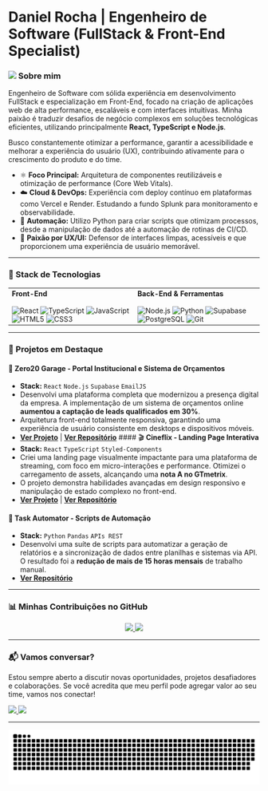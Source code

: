 # Daniel Rocha | Engenheiro de Software (FullStack & Front-End Specialist)

### <img src="https://github.com/TheDudeThatCode/TheDudeThatCode/blob/master/Assets/Hi.gif" width="29px"> Sobre mim

Engenheiro de Software com sólida experiência em desenvolvimento FullStack e especialização em Front-End, focado na criação de aplicações web de alta performance, escaláveis e com interfaces intuitivas. Minha paixão é traduzir desafios de negócio complexos em soluções tecnológicas eficientes, utilizando principalmente **React, TypeScript e Node.js**.

Busco constantemente otimizar a performance, garantir a acessibilidade e melhorar a experiência do usuário (UX), contribuindo ativamente para o crescimento do produto e do time.

- ⚛️ **Foco Principal:** Arquitetura de componentes reutilizáveis e otimização de performance (Core Web Vitals).
- ☁️ **Cloud & DevOps:** Experiência com deploy contínuo em plataformas como Vercel e Render. Estudando a fundo Splunk para monitoramento e observabilidade.
- 🐍 **Automação:** Utilizo Python para criar scripts que otimizam processos, desde a manipulação de dados até a automação de rotinas de CI/CD.
- 🎨 **Paixão por UX/UI:** Defensor de interfaces limpas, acessíveis e que proporcionem uma experiência de usuário memorável.

---

### 🚀 Stack de Tecnologias

<table>
  <tr>
    <td valign="top" width="50%">
      <strong>Front-End</strong><br><br>
      <img alt="React" height="40" src="https://cdn.jsdelivr.net/gh/devicons/devicon/icons/react/react-original.svg">
      <img alt="TypeScript" height="40" src="https://cdn.jsdelivr.net/gh/devicons/devicon/icons/typescript/typescript-original.svg">
      <img alt="JavaScript" height="40" src="https://cdn.jsdelivr.net/gh/devicons/devicon/icons/javascript/javascript-original.svg">
      <img alt="HTML5" height="40" src="https://cdn.jsdelivr.net/gh/devicons/devicon/icons/html5/html5-original.svg">
      <img alt="CSS3" height="40" src="https://cdn.jsdelivr.net/gh/devicons/devicon/icons/css3/css3-original.svg">
    </td>
    <td valign="top" width="50%">
      <strong>Back-End & Ferramentas</strong><br><br>
      <img alt="Node.js" height="40" src="https://cdn.jsdelivr.net/gh/devicons/devicon/icons/nodejs/nodejs-original.svg">
      <img alt="Python" height="40" src="https://cdn.jsdelivr.net/gh/devicons/devicon/icons/python/python-original.svg">
      <img alt="Supabase" height="40" src="https://cdn.jsdelivr.net/gh/devicons/devicon/icons/supabase/supabase-original.svg">
      <img alt="PostgreSQL" height="40" src="https://cdn.jsdelivr.net/gh/devicons/devicon/icons/postgresql/postgresql-original.svg">
      <img alt="Git" height="40" src="https://cdn.jsdelivr.net/gh/devicons/devicon/icons/git/git-original.svg">
    </td>
  </tr>
</table>

---

### 🧩 Projetos em Destaque

#### 🔧 **Zero20 Garage - Portal Institucional e Sistema de Orçamentos**
- **Stack:** `React` `Node.js` `Supabase` `EmailJS`
- Desenvolvi uma plataforma completa que modernizou a presença digital da empresa. A implementação de um sistema de orçamentos online **aumentou a captação de leads qualificados em 30%**.
- Arquitetura front-end totalmente responsiva, garantindo uma experiência de usuário consistente em desktops e dispositivos móveis.
- [**Ver Projeto**](https://zero20garage.vercel.app/) | [**Ver Repositório**](https://github.com/danielrocha92/zero20garage) #### 🎬 **Cineflix - Landing Page Interativa**
- **Stack:** `React` `TypeScript` `Styled-Components`
- Criei uma landing page visualmente impactante para uma plataforma de streaming, com foco em micro-interações e performance. Otimizei o carregamento de assets, alcançando uma **nota A no GTmetrix**.
- O projeto demonstra habilidades avançadas em design responsivo e manipulação de estado complexo no front-end.
- [**Ver Projeto**](https://github.com/seuprojeto) | [**Ver Repositório**](https://github.com/seuprojeto)

#### 🐍 **Task Automator - Scripts de Automação**
- **Stack:** `Python` `Pandas` `APIs REST`
- Desenvolvi uma suíte de scripts para automatizar a geração de relatórios e a sincronização de dados entre planilhas e sistemas via API. O resultado foi a **redução de mais de 15 horas mensais** de trabalho manual.
- [**Ver Repositório**](https://github.com/seuprojeto)

---

### 📊 Minhas Contribuições no GitHub

<div align="center">
  <a href="https://github.com/danielrocha92">
    <img height="180em" src="https://github-readme-stats.vercel.app/api?username=danielrocha92&show_icons=true&theme=blue-green&include_all_commits=true&count_private=true"/>
    <img height="180em" src="https://github-readme-stats.vercel.app/api/top-langs/?username=danielrocha92&layout=compact&langs_count=7&theme=blue-green"/>
  </a>
</div>

---

### 📬 Vamos conversar?

Estou sempre aberto a discutir novas oportunidades, projetos desafiadores e colaborações. Se você acredita que meu perfil pode agregar valor ao seu time, vamos nos conectar!

<p align="left">
  <a href="https://www.linkedin.com/in/daniel-rocha-bb730133/" target="_blank">
    <img src="https://img.shields.io/badge/-LinkedIn-%230077B5?style=for-the-badge&logo=linkedin&logoColor=white">
  </a>
  <a href="mailto:danielfrocha86@gmail.com">
    <img src="https://img.shields.io/badge/-Gmail-%23333?style=for-the-badge&logo=gmail&logoColor=white">
  </a>
</p>

---

![Snake animation](https://github.com/danielrocha92/danielrocha92/blob/main/dist/github-contribution-grid-snake-dark.svg)
